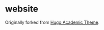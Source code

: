 # website

Originally forked from [Hugo Academic Theme](https://github.com/wowchemy/starter-hugo-academic).